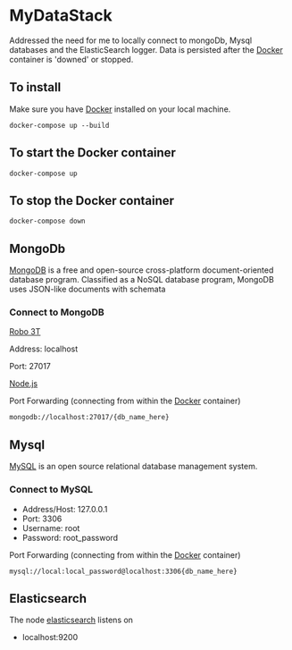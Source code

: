 # MyDataStack
Addressed the need for me to locally connect to mongoDb, Mysql databases and the ElasticSearch logger. Data is persisted after the [Docker] container is 'downed' or stopped.

## To install
Make sure you have [Docker] installed on your local machine.
```
docker-compose up --build
```
## To start the Docker container
```
docker-compose up
```

## To stop the Docker container
```
docker-compose down
```

## MongoDb
[MongoDB] is a free and open-source cross-platform document-oriented database program. Classified as a NoSQL database program, MongoDB uses JSON-like documents with schemata

### Connect to MongoDB 
[Robo 3T]

Address: localhost

Port: 27017

[Node.js] 

Port Forwarding (connecting from within the [Docker] container)
```
mongodb://localhost:27017/{db_name_here}
```

## Mysql
[MySQL] is an open source relational database management system.

### Connect to MySQL
* Address/Host: 127.0.0.1
* Port: 3306
* Username: root
* Password: root_password

Port Forwarding (connecting from within the [Docker] container)
```
mysql://local:local_password@localhost:3306{db_name_here}
```

## Elasticsearch
The node [elasticsearch] listens on 
* localhost:9200

[elasticsearch]: https://www.elastic.co/
[Robo 3T]: https://robomongo.org
[MySQL]: https://www.mysql.com/
[Node.js]: https://nodejs.org
[Express]: https://expressjs.com/
[PassportJS with JWTokens]: http://www.passportjs.org/
[MongoDB]: https://www.mongodb.com/
[Docker]: https://www.docker.com/
